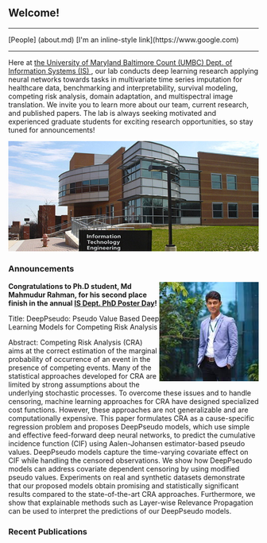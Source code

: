 ## Welcome!
<hr>
[People] (about.md)
[I'm an inline-style link](https://www.google.com)
<hr>


Here at <a href="https://informationsystems.umbc.edu/"> the University of Maryland Baltimore Count (UMBC) Dept. of Information Systems (IS) </a>, our lab conducts deep learning research applying neural networks towards tasks in multivariate time series imputation for healthcare data, benchmarking and interpretability, survival modeling, competing risk analysis, domain adaptation, and multispectral image translation. We invite you to learn more about our team, current research, and published papers. The lab is always seeking motivated and experienced graduate students for exciting research opportunities, so stay tuned for announcements!

![Image](umbc.jpg)

### Announcements

<b>

<img align="right" src="rahman.jpeg"> Congratulations to Ph.D student, Md Mahmudur Rahman, for his second place finish in the annual <a href="https://informationsystems.umbc.edu/home/research/is-poster-day/">IS Dept. PhD Poster Day</a>!</b>
<p>Title: DeepPseudo: Pseudo Value Based Deep Learning Models for Competing Risk Analysis</p>
<p>Abstract: Competing Risk Analysis (CRA) aims at the correct estimation of the marginal probability of occurrence of an event in the presence of competing events. Many of the statistical approaches developed for CRA are limited by strong assumptions about the underlying stochastic processes. To overcome these issues and to handle censoring, machine learning approaches for CRA have designed specialized cost functions. However, these approaches are not generalizable and are computationally expensive. This paper formulates CRA as a cause-specific regression problem and proposes DeepPseudo models, which use simple and effective feed-forward deep neural networks, to predict the cumulative incidence function (CIF) using Aalen-Johansen estimator-based pseudo values. DeepPseudo models capture the time-varying covariate effect on CIF while handling the censored observations. We show how DeepPseudo models can address covariate dependent censoring by using modified pseudo values. Experiments on real and synthetic datasets demonstrate that our proposed models obtain promising and statistically significant results compared to the state-of-the-art CRA approaches. Furthermore, we show that explainable methods such as Layer-wise Relevance Propagation can be used to interpret the predictions of our DeepPseudo models.</p>


### Recent Publications
